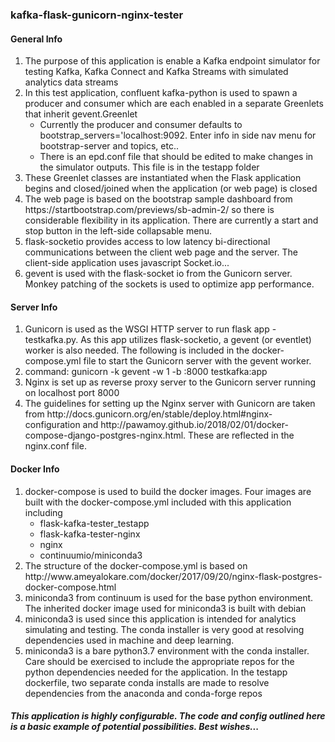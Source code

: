 ### kafka-flask-gunicorn-nginx-tester

<h4> General Info </h4>
<ol>
  <li> 
    The purpose of this application is enable a Kafka endpoint simulator for testing Kafka, Kafka Connect and Kafka Streams with simulated analytics data streams
  </li>
  <li>
    In this test application, confluent kafka-python is used to spawn a producer and consumer which are each enabled in a separate Greenlets that inherit gevent.Greenlet 
    <ul>
      <li> Currently the producer and consumer defaults to bootstrap_servers='localhost:9092. Enter info in side nav menu for bootstrap-server and topics, etc.. </li>
      <li> There is an epd.conf file that should be edited to make changes in the simulator outputs. This file is in the testapp folder
    </ul>
  </li>
  <li>
    These Greenlet classes are instantiated when the Flask application begins and closed/joined when the application (or web page) is closed
  </li>
  <li> 
    The web page is based on the bootstrap sample dashboard from https://startbootstrap.com/previews/sb-admin-2/ so there is considerable flexibility in its application. There are currently a start and stop button in the left-side collapsable menu.
  </li>
  <li> 
    flask-socketio provides access to low latency bi-directional communications between the client web page and the server. The client-side application uses javascript Socket.io... 
  </li>
  <li>
    gevent is used with the flask-socket io from the Gunicorn server. Monkey patching of the sockets is used to optimize app performance.
  </li>
</ol>

<h4>Server Info </h4>
<ol>
  <li>
    Gunicorn is used as the WSGI HTTP server to run flask app - testkafka.py. As this app utilizes flask-socketio, a gevent (or eventlet) worker is also needed. The following is included in the docker-compose.yml file to start the Gunicorn server with the gevent worker.
  </li>
  <li>
    command: gunicorn -k gevent -w 1 -b :8000 testkafka:app 
  </li>
  <li>
    Nginx is set up as reverse proxy server to the Gunicorn server running on localhost port 8000
  </li>
  <li>
    The guidelines for setting up the Nginx server with Gunicorn are taken from http://docs.gunicorn.org/en/stable/deploy.html#nginx-configuration and http://pawamoy.github.io/2018/02/01/docker-compose-django-postgres-nginx.html. These are reflected in the nginx.conf file.
  </li>
</ol>

<h4> Docker Info </h4>
<ol>
  <li>
    docker-compose is used to build the docker images. Four images are built with the docker-compose.yml included with this application including
      <ul>
        <li> flask-kafka-tester_testapp</li>
        <li> flask-kafka-tester-nginx</li>
        <li> nginx </li>
        <li> continuumio/miniconda3
      </ul>   
  </li>
  <li>
    The structure of the docker-compose.yml is based on http://www.ameyalokare.com/docker/2017/09/20/nginx-flask-postgres-docker-compose.html 
  </li>
  <li>
    miniconda3 from continuum is used for the base python environment. The inherited docker image used for miniconda3 is built with debian
  </li>
  <li>
    miniconda3 is used since this application is intended for analytics simulating and testing. The conda installer is very good at resolving dependencies used in machine and deep learning.
  </li>
  <li>
    miniconda3 is a bare python3.7 environment with the conda installer. Care should be exercised to include the appropriate repos for the python dependencies needed for the application. In the testapp dockerfile, two separate conda installs are made to resolve dependencies from the anaconda and conda-forge repos
  </li>
</ol>

<h5> This application is highly configurable. The code and config outlined here is a basic example of potential possibilities. Best wishes... </h5>
